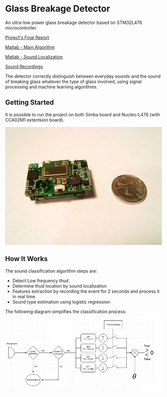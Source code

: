 # Glass Breakage Detector

An ultra-low power glass breakage detector based on STM32L476 microcontroller.

[Project's Final Report](https://github.com/AssafAssaf/GlassBreakageDetector/blob/master/Final%20Report.pdf)

[Matlab - Main Algorithm](https://github.com/AssafAssaf/GlassBreakageDetector/tree/master/Matlab/Main%20Algorithm)

[Matlab - Sound Localization](https://github.com/AssafAssaf/GlassBreakageDetector/tree/master/Matlab/Sound%20Localization)

[Sound Recordings](https://github.com/AssafAssaf/GlassBreakageDetector/tree/master/Matlab/Main%20Algorithm/Samples)


The detector correctly distinguish between everyday sounds and the sound of breaking glass whatever the type of glass involved, using signal processing and machine learning algorithms.

## Getting Started

It is possible to run the project on both Simba board and Nucleo-L476 (with CCA02M1 extentsion board).


![Alt text](/SimbaBoard.jpg?raw=true "Title")


## How It Works

The sound classification algorithm steps are:
* Detect Low frequency thud
* Determine thud location by sound localization
* Features extraction by recording the event for 2 seconds and process it in real time
* Sound type estimation using logistic regression

The following diagram simplifies the classification process:
![Alt text](/Alg_Simplified.jpg?raw=true "Title")



